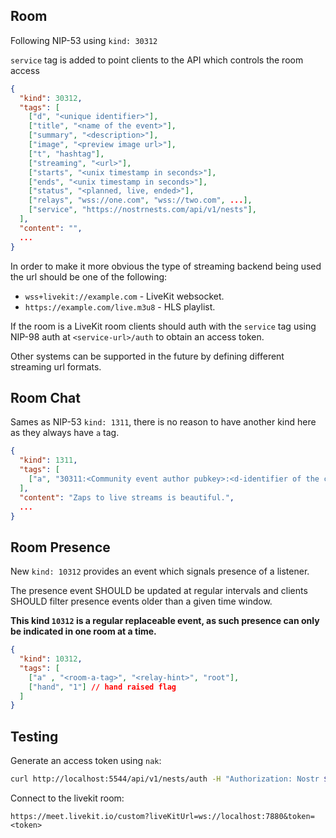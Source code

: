 ## Room

Following NIP-53 using `kind: 30312`

`service` tag is added to point clients to the API which controls the room access

```json
{
  "kind": 30312,
  "tags": [
    ["d", "<unique identifier>"],
    ["title", "<name of the event>"],
    ["summary", "<description>"],
    ["image", "<preview image url>"],
    ["t", "hashtag"],
    ["streaming", "<url>"],
    ["starts", "<unix timestamp in seconds>"],
    ["ends", "<unix timestamp in seconds>"],
    ["status", "<planned, live, ended>"],
    ["relays", "wss://one.com", "wss://two.com", ...],
    ["service", "https://nostrnests.com/api/v1/nests"],
  ],
  "content": "",
  ...
}
```

In order to make it more obvious the type of streaming backend being used the url should be one of the following:
- `wss+livekit://example.com` - LiveKit websocket.
- `https://example.com/live.m3u8` - HLS playlist.

If the room is a LiveKit room clients should auth with the `service` tag using NIP-98 auth at `<service-url>/auth` 
to obtain an access token.

Other systems can be supported in the future by defining different streaming url formats.

## Room Chat

Sames as NIP-53 `kind: 1311`, there is no reason to have another kind here as they always have `a` tag.

```json
{
  "kind": 1311,
  "tags": [
    ["a", "30311:<Community event author pubkey>:<d-identifier of the community>", "<Optional relay url>", "root"]
  ],
  "content": "Zaps to live streams is beautiful.",
  ...
}
```

## Room Presence

New `kind: 10312` provides an event which signals presence of a listener. 

The presence event SHOULD be updated at regular intervals and clients SHOULD filter presence events older than 
a given time window.

**This kind `10312` is a regular replaceable event, as such presence can only be indicated in one room at a time.**

```json
{
  "kind": 10312,
  "tags": [
    ["a" , "<room-a-tag>", "<relay-hint>", "root"],
    ["hand", "1"] // hand raised flag
  ]
}
```

## Testing
Generate an access token using `nak`:
```bash
curl http://localhost:5544/api/v1/nests/auth -H "Authorization: Nostr $(nak event -k 27235 -t method=GET -t u=http://localhost:5544/api/v1/nests/auth | base64)"
```

Connect to the livekit room: 
```
https://meet.livekit.io/custom?liveKitUrl=ws://localhost:7880&token=<token>
```
